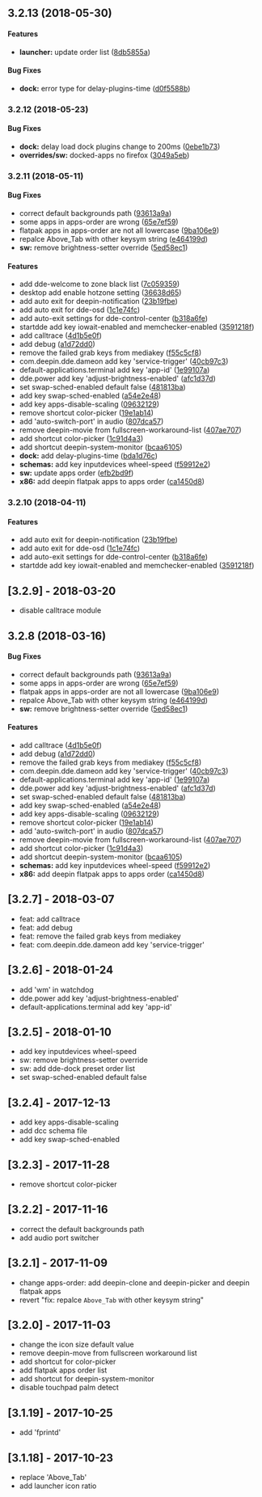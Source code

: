 <a name="3.2.13"></a>
## 3.2.13 (2018-05-30)


#### Features

* **launcher:**  update order list ([8db5855a](8db5855a))

#### Bug Fixes

* **dock:**  error type for delay-plugins-time ([d0f5588b](d0f5588b))



<a name="3.2.12"></a>
### 3.2.12 (2018-05-23)


#### Bug Fixes

* **dock:**  delay load dock plugins change to 200ms ([0ebe1b73](0ebe1b73))
* **overrides/sw:**  docked-apps no firefox ([3049a5eb](3049a5eb))

<a name="3.2.11"></a>
### 3.2.11 (2018-05-11)


#### Bug Fixes

*   correct default backgrounds path ([93613a9a](93613a9a))
*   some apps in apps-order are wrong ([65e7ef59](65e7ef59))
*   flatpak apps in apps-order are not all lowercase ([9ba106e9](9ba106e9))
*   repalce Above_Tab with other keysym string ([e464199d](e464199d))
* **sw:**  remove brightness-setter override ([5ed58ec1](5ed58ec1))

#### Features

*   add dde-welcome to zone black list ([7c059359](7c059359))
*   desktop add enable hotzone setting ([36638d65](36638d65))
*   add auto exit for deepin-notification ([23b19fbe](23b19fbe))
*   add auto exit for dde-osd ([1c1e74fc](1c1e74fc))
*   add auto-exit settings for dde-control-center ([b318a6fe](b318a6fe))
*   startdde add key iowait-enabled and memchecker-enabled ([3591218f](3591218f))
*   add calltrace ([4d1b5e0f](4d1b5e0f))
*   add debug ([a1d72dd0](a1d72dd0))
*   remove the failed grab keys from mediakey ([f55c5cf8](f55c5cf8))
*   com.deepin.dde.dameon add key 'service-trigger' ([40cb97c3](40cb97c3))
*   default-applications.terminal add key 'app-id' ([1e99107a](1e99107a))
*   dde.power add key 'adjust-brightness-enabled' ([afc1d37d](afc1d37d))
*   set swap-sched-enabled default false ([481813ba](481813ba))
*   add key swap-sched-enabled ([a54e2e48](a54e2e48))
*   add key apps-disable-scaling ([09632129](09632129))
*   remove shortcut color-picker ([19e1ab14](19e1ab14))
*   add 'auto-switch-port' in audio ([807dca57](807dca57))
*   remove deepin-movie from fullscreen-workaround-list ([407ae707](407ae707))
*   add shortcut color-picker ([1c91d4a3](1c91d4a3))
*   add shortcut deepin-system-monitor ([bcaa6105](bcaa6105))
* **dock:**  add delay-plugins-time ([bda1d76c](bda1d76c))
* **schemas:**  add key inputdevices wheel-speed ([f59912e2](f59912e2))
* **sw:**  update apps order ([efb2bd9f](efb2bd9f))
* **x86:**  add deepin flatpak apps to apps order ([ca1450d8](ca1450d8))

<a name="3.2.10"></a>
### 3.2.10 (2018-04-11)


#### Features

*   add auto exit for deepin-notification ([23b19fbe](23b19fbe))
*   add auto exit for dde-osd ([1c1e74fc](1c1e74fc))
*   add auto-exit settings for dde-control-center ([b318a6fe](b318a6fe))
*   startdde add key iowait-enabled and memchecker-enabled ([3591218f](3591218f))



## [3.2.9] - 2018-03-20
*   disable calltrace module

<a name="3.2.8"></a>
## 3.2.8 (2018-03-16)


#### Bug Fixes

*   correct default backgrounds path ([93613a9a](93613a9a))
*   some apps in apps-order are wrong ([65e7ef59](65e7ef59))
*   flatpak apps in apps-order are not all lowercase ([9ba106e9](9ba106e9))
*   repalce Above_Tab with other keysym string ([e464199d](e464199d))
* **sw:**  remove brightness-setter override ([5ed58ec1](5ed58ec1))

#### Features

*   add calltrace ([4d1b5e0f](4d1b5e0f))
*   add debug ([a1d72dd0](a1d72dd0))
*   remove the failed grab keys from mediakey ([f55c5cf8](f55c5cf8))
*   com.deepin.dde.dameon add key 'service-trigger' ([40cb97c3](40cb97c3))
*   default-applications.terminal add key 'app-id' ([1e99107a](1e99107a))
*   dde.power add key 'adjust-brightness-enabled' ([afc1d37d](afc1d37d))
*   set swap-sched-enabled default false ([481813ba](481813ba))
*   add key swap-sched-enabled ([a54e2e48](a54e2e48))
*   add key apps-disable-scaling ([09632129](09632129))
*   remove shortcut color-picker ([19e1ab14](19e1ab14))
*   add 'auto-switch-port' in audio ([807dca57](807dca57))
*   remove deepin-movie from fullscreen-workaround-list ([407ae707](407ae707))
*   add shortcut color-picker ([1c91d4a3](1c91d4a3))
*   add shortcut deepin-system-monitor ([bcaa6105](bcaa6105))
* **schemas:**  add key inputdevices wheel-speed ([f59912e2](f59912e2))
* **x86:**  add deepin flatpak apps to apps order ([ca1450d8](ca1450d8))

## [3.2.7] - 2018-03-07
+ feat: add calltrace
+ feat: add debug
+ feat: remove the failed grab keys from mediakey
+ feat: com.deepin.dde.dameon add key 'service-trigger'

## [3.2.6] - 2018-01-24
+ add 'wm' in watchdog
+ dde.power add key 'adjust-brightness-enabled'
+ default-applications.terminal add key 'app-id'

## [3.2.5] - 2018-01-10
+ add key inputdevices wheel-speed
+ sw: remove brightness-setter override
+ sw: add dde-dock preset order list
+ set swap-sched-enabled default false

## [3.2.4] - 2017-12-13
+ add key apps-disable-scaling
+ add dcc schema file
+ add key swap-sched-enabled


## [3.2.3] - 2017-11-28
+ remove shortcut color-picker


## [3.2.2] - 2017-11-16
+ correct the default backgrounds path
+ add audio port switcher

## [3.2.1] - 2017-11-09
+ change apps-order: add deepin-clone and deepin-picker and deepin flatpak apps
+ revert "fix: repalce `Above_Tab` with other keysym string"


## [3.2.0] - 2017-11-03
+ change the icon size default value
+ remove deepin-move from fullscreen workaround list
+ add shortcut for color-picker
+ add flatpak apps order list
+ add shortcut for deepin-system-monitor
+ disable touchpad palm detect


## [3.1.19] - 2017-10-25
+ add 'fprintd'

## [3.1.18] - 2017-10-23
+ replace 'Above_Tab'
+ add launcher icon ratio
